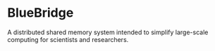 # BlueBridge
A distributed shared memory system intended to simplify large-scale computing for scientists and researchers.
